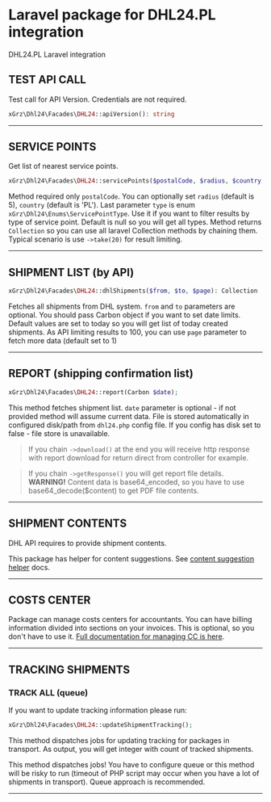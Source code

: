 # Laravel package for DHL24.PL integration
DHL24.PL Laravel integration


## TEST API CALL
Test call for API Version. Credentials are not required.
```php
xGrz\Dhl24\Facades\DHL24::apiVersion(): string
```
___
## SERVICE POINTS
Get list of nearest service points.

```php
xGrz\Dhl24\Facades\DHL24::servicePoints($postalCode, $radius, $country, $type): Collection
```
Method required only `postalCode`. You can optionally set `radius` (default is 5), `country` (default is 'PL').
Last parameter `type` is enum `xGrz\Dhl24\Enums\ServicePointType`. Use it if you want to filter results by type of service point. Default is null so you will get all types.
Method returns `Collection` so you can use all laravel Collection methods by chaining them. Typical scenario is use `->take(20)` for result limiting.
___

## SHIPMENT LIST (by API)

```php
xGrz\Dhl24\Facades\DHL24::dhlShipments($from, $to, $page): Collection
```
Fetches all shipments from DHL system.
`from` and `to` parameters are optional. You should pass Carbon object if you want to set date limits. Default values are set to today so you will get list of today created shipments.
As API limiting results to 100, you can use `page` parameter to fetch more data (default set to 1)
___

## REPORT (shipping confirmation list)
```php
xGrz\Dhl24\Facades\DHL24::report(Carbon $date);
```
This method fetches shipment list. `date` parameter is optional - if not provided method will assume current data. File is stored automatically in configured disk/path from `dhl24.php` config file.
If you config has disk set to false - file store is unavailable.
> If you chain `->download()` at the end you will receive http response with report download for return direct from controller for example.

> If you chain `->getResponse()` you will get report file details. 
> __WARNING!__ Content data is base64_encoded, so you have to use base64_decode($content) to get PDF file contents.
___

## SHIPMENT CONTENTS
DHL API requires to provide shipment contents. 

This package has helper for content suggestions. See [content suggestion helper](docs/content-suggestions.md) docs.
___

## COSTS CENTER
Package can manage costs centers for accountants. You can have billing information divided into sections on your invoices.
This is optional, so you don't have to use it. [Full documentation for managing CC is here](docs/cost-center.md). 
___


## TRACKING SHIPMENTS

### TRACK ALL (queue)
If you want to update tracking information please run:
```php
xGrz\Dhl24\Facades\DHL24::updateShipmentTracking();
```
This method dispatches jobs for updating tracking for packages in transport.
As output, you will get integer with count of tracked shipments.

This method dispatches jobs! You have to configure queue or this method will be risky to run (timeout of PHP script may occur when you have a lot of shipments in transport).
Queue approach is recommended. 
___
